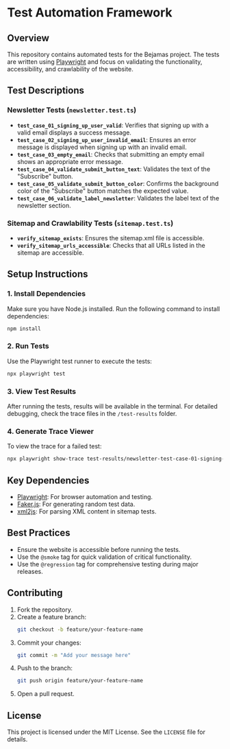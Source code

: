 # Test Automation Framework

## Overview
This repository contains automated tests for the Bejamas project. The tests are written using [Playwright](https://playwright.dev/) and focus on validating the functionality, accessibility, and crawlability of the website.

## Test Descriptions

### Newsletter Tests (`newsletter.test.ts`)
- **`test_case_01_signing_up_user_valid`**: Verifies that signing up with a valid email displays a success message.
- **`test_case_02_signing_up_user_invalid_email`**: Ensures an error message is displayed when signing up with an invalid email.
- **`test_case_03_empty_email`**: Checks that submitting an empty email shows an appropriate error message.
- **`test_case_04_validate_submit_button_text`**: Validates the text of the "Subscribe" button.
- **`test_case_05_validate_submit_button_color`**: Confirms the background color of the "Subscribe" button matches the expected value.
- **`test_case_06_validate_label_newsletter`**: Validates the label text of the newsletter section.

### Sitemap and Crawlability Tests (`sitemap.test.ts`)
- **`verify_sitemap_exists`**: Ensures the sitemap.xml file is accessible.
- **`verify_sitemap_urls_accessible`**: Checks that all URLs listed in the sitemap are accessible.

## Setup Instructions

### 1. Install Dependencies
Make sure you have Node.js installed. Run the following command to install dependencies:
```bash
npm install
```

### 2. Run Tests
Use the Playwright test runner to execute the tests:
```bash
npx playwright test
```

### 3. View Test Results
After running the tests, results will be available in the terminal. For detailed debugging, check the trace files in the `/test-results` folder.

### 4. Generate Trace Viewer
To view the trace for a failed test:
```bash
npx playwright show-trace test-results/newsletter-test-case-01-signing-up-user-valid/trace.zip
```

## Key Dependencies
- [Playwright](https://playwright.dev/): For browser automation and testing.
- [Faker.js](https://fakerjs.dev/): For generating random test data.
- [xml2js](https://www.npmjs.com/package/xml2js): For parsing XML content in sitemap tests.

## Best Practices
- Ensure the website is accessible before running the tests.
- Use the `@smoke` tag for quick validation of critical functionality.
- Use the `@regression` tag for comprehensive testing during major releases.

## Contributing
1. Fork the repository.
2. Create a feature branch:
   ```bash
   git checkout -b feature/your-feature-name
   ```
3. Commit your changes:
   ```bash
   git commit -m "Add your message here"
   ```
4. Push to the branch:
   ```bash
   git push origin feature/your-feature-name
   ```
5. Open a pull request.

## License
This project is licensed under the MIT License. See the `LICENSE` file for details.